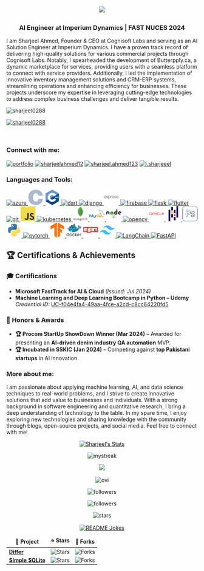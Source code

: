 <h1 align="center">
    <img src="https://readme-typing-svg.herokuapp.com/?font=Righteous&size=35&center=true&vCenter=true&width=500&height=70&duration=4000&lines=Hi+There!+👋;+I'm+Sharjeel+Ahmed!;" />
</h1>
<h3 align="center">AI Engineer at Imperium Dynamics | FAST NUCES 2024</h3>
<p align="left">I am Sharjeel Ahmed, Founder & CEO at Cognisoft Labs and serving as an AI Solution Engineer at Imperium Dynamics. I have a proven track record of delivering high-quality solutions for various commercial projects through Cognisoft Labs. Notably, I spearheaded the development of Butterpply.ca, a dynamic marketplace for services, providing users with a seamless platform to connect with service providers. Additionally, I led the implementation of innovative inventory management solutions and CRM-ERP systems, streamlining operations and enhancing efficiency for businesses. These projects underscore my expertise in leveraging cutting-edge technologies to address complex business challenges and deliver tangible results.</p>
<p align="left"> <img src="https://komarev.com/ghpvc/?username=sharjeel0288&label=Profile%20views&color=0e75b6&style=flat" alt="sharjeel0288" /> </p>

<p align="left"> <a href="https://github.com/ryo-ma/github-profile-trophy"><img src="https://github-profile-trophy.vercel.app/?username=sharjeel0288" alt="sharjeel0288" /></a> </p>

<p align="left"> <a href="https://twitter.com/" target="blank"><img src="https://img.shields.io/twitter/follow/?logo=twitter&style=for-the-badge" alt="" /></a> </p>

<h3 align="left">Connect with me:</h3>
<p align="left">
<a href="https://portfolio-zeta-liard-78.vercel.app/" target="blank"><img align="center" src="https://raw.githubusercontent.com/rahuldkjain/github-profile-readme-generator/master/src/images/icons/Social/portfolio.svg" alt="portfolio" height="30" width="40" /></a>
<a href="https://linkedin.com/in/sharjeelahmed12" target="blank"><img align="center" src="https://raw.githubusercontent.com/rahuldkjain/github-profile-readme-generator/master/src/images/icons/Social/linked-in-alt.svg" alt="sharjeelahmed12" height="30" width="40" /></a>
<a href="https://fb.com/sharjeel.ahmed123" target="blank"><img align="center" src="https://raw.githubusercontent.com/rahuldkjain/github-profile-readme-generator/master/src/images/icons/Social/facebook.svg" alt="sharjeel.ahmed123" height="30" width="40" /></a>
<a href="https://instagram.com/i.sharjeeel" target="blank"><img align="center" src="https://raw.githubusercontent.com/rahuldkjain/github-profile-readme-generator/master/src/images/icons/Social/instagram.svg" alt="i.sharjeeel" height="30" width="40" /></a>
</p>

<h3 align="left">Languages and Tools:</h3>
<div class="slider-container">
        <div class="slider">
    <a href="https://azure.microsoft.com/en-in/" target="_blank" rel="noreferrer"> 
        <img src="https://www.vectorlogo.zone/logos/microsoft_azure/microsoft_azure-icon.svg" alt="azure" width="40" height="40"/> 
    </a> 
    <a href="https://www.cprogramming.com/" target="_blank" rel="noreferrer"> 
        <img src="https://raw.githubusercontent.com/devicons/devicon/master/icons/c/c-original.svg" alt="c" width="40" height="40"/> 
    </a> 
    <a href="https://www.w3schools.com/cpp/" target="_blank" rel="noreferrer"> 
        <img src="https://raw.githubusercontent.com/devicons/devicon/master/icons/cplusplus/cplusplus-original.svg" alt="cplusplus" width="40" height="40"/> 
    </a> 
    <a href="https://dart.dev" target="_blank" rel="noreferrer"> 
        <img src="https://www.vectorlogo.zone/logos/dartlang/dartlang-icon.svg" alt="dart" width="40" height="40"/> 
    </a> 
    <a href="https://www.djangoproject.com/" target="_blank" rel="noreferrer"> 
        <img src="https://cdn.worldvectorlogo.com/logos/django.svg" alt="django" width="40" height="40"/> 
    </a> 
    <a href="https://expressjs.com" target="_blank" rel="noreferrer"> 
        <img src="https://raw.githubusercontent.com/devicons/devicon/master/icons/express/express-original-wordmark.svg" alt="express" width="40" height="40"/> 
    </a> 
    <a href="https://firebase.google.com/" target="_blank" rel="noreferrer"> 
        <img src="https://www.vectorlogo.zone/logos/firebase/firebase-icon.svg" alt="firebase" width="40" height="40"/> 
    </a> 
    <a href="https://flask.palletsprojects.com/" target="_blank" rel="noreferrer"> 
        <img src="https://www.vectorlogo.zone/logos/pocoo_flask/pocoo_flask-icon.svg" alt="flask" width="40" height="40"/> 
    </a> 
    <a href="https://flutter.dev" target="_blank" rel="noreferrer"> 
        <img src="https://www.vectorlogo.zone/logos/flutterio/flutterio-icon.svg" alt="flutter" width="40" height="40"/> 
    </a> 
    <a href="https://git-scm.com/" target="_blank" rel="noreferrer"> 
        <img src="https://www.vectorlogo.zone/logos/git-scm/git-scm-icon.svg" alt="git" width="40" height="40"/> 
    </a> 
    <a href="https://developer.mozilla.org/en-US/docs/Web/JavaScript" target="_blank" rel="noreferrer"> 
        <img src="https://raw.githubusercontent.com/devicons/devicon/master/icons/javascript/javascript-original.svg" alt="javascript" width="40" height="40"/> 
    </a> 
    <a href="https://kubernetes.io" target="_blank" rel="noreferrer"> 
        <img src="https://www.vectorlogo.zone/logos/kubernetes/kubernetes-icon.svg" alt="kubernetes" width="40" height="40"/> 
    </a> 
    <a href="https://www.mongodb.com/" target="_blank" rel="noreferrer"> 
        <img src="https://raw.githubusercontent.com/devicons/devicon/master/icons/mongodb/mongodb-original-wordmark.svg" alt="mongodb" width="40" height="40"/> 
    </a> 
    <a href="https://www.mysql.com/" target="_blank" rel="noreferrer"> 
        <img src="https://raw.githubusercontent.com/devicons/devicon/master/icons/mysql/mysql-original-wordmark.svg" alt="mysql" width="40" height="40"/> 
    </a> 
    <a href="https://nodejs.org" target="_blank" rel="noreferrer"> 
        <img src="https://raw.githubusercontent.com/devicons/devicon/master/icons/nodejs/nodejs-original-wordmark.svg" alt="nodejs" width="40" height="40"/> 
    </a> 
    <a href="https://opencv.org/" target="_blank" rel="noreferrer"> 
        <img src="https://www.vectorlogo.zone/logos/opencv/opencv-icon.svg" alt="opencv" width="40" height="40"/> 
    </a> 
    <a href="https://www.oracle.com/" target="_blank" rel="noreferrer"> 
        <img src="https://raw.githubusercontent.com/devicons/devicon/master/icons/oracle/oracle-original.svg" alt="oracle" width="40" height="40"/> 
    </a> 
    <a href="https://pandas.pydata.org/" target="_blank" rel="noreferrer"> 
        <img src="https://raw.githubusercontent.com/devicons/devicon/2ae2a900d2f041da66e950e4d48052658d850630/icons/pandas/pandas-original.svg" alt="pandas" width="40" height="40"/> 
    </a> 
    <a href="https://www.photoshop.com/en" target="_blank" rel="noreferrer"> 
        <img src="https://raw.githubusercontent.com/devicons/devicon/master/icons/photoshop/photoshop-line.svg" alt="photoshop" width="40" height="40"/> 
    </a> 
    <a href="https://www.python.org" target="_blank" rel="noreferrer"> 
        <img src="https://raw.githubusercontent.com/devicons/devicon/master/icons/python/python-original.svg" alt="python" width="40" height="40"/> 
    </a> 
    <a href="https://pytorch.org/" target="_blank" rel="noreferrer"> 
        <img src="https://www.vectorlogo.zone/logos/pytorch/pytorch-icon.svg" alt="pytorch" width="40" height="40"/> 
    </a> 
    <a href="https://www.tensorflow.org" target="_blank" rel="noreferrer"> 
        <img src="https://raw.githubusercontent.com/devicons/devicon/master/icons/tensorflow/tensorflow-original.svg" alt="tensorflow" width="40" height="40"/> 
    </a> 
    <a href="https://www.docker.com/" target="_blank" rel="noreferrer"> 
        <img src="https://raw.githubusercontent.com/devicons/devicon/master/icons/docker/docker-original-wordmark.svg" alt="docker" width="40" height="40"/> 
    </a> 
    <a href="https://www.npmjs.com/" target="_blank" rel="noreferrer"> 
        <img src="https://raw.githubusercontent.com/devicons/devicon/master/icons/npm/npm-original-wordmark.svg" alt="npm" width="40" height="40"/> 
    </a> 
    <a href="https://tailwindcss.com/" target="_blank" rel="noreferrer"> 
        <img src="https://raw.githubusercontent.com/devicons/devicon/ca28c779441053191ff11710fe24a9e6c23690d6/icons/tailwindcss/tailwindcss-original.svg" alt="tailwindcss" width="40" height="40"/> 
    </a> 
    <a href="https://www.langchain.com/" target="_blank" rel="noreferrer">
        <img src="https://avatars.githubusercontent.com/u/107104756?s=200&v=4" alt="LangChain" width="40" height="40"/>
    </a>
    <a href="https://fastapi.tiangolo.com/" target="_blank" rel="noreferrer">
        <img src="https://fastapi.tiangolo.com/img/logo-margin/logo-teal.png" alt="FastAPI" width="40" height="40"/>
    </a>
</div>
</div>
<h2>🏆 Certifications & Achievements</h2>

<h3>🎓 <strong>Certifications</strong></h3>
<ul>
    <li><strong>Microsoft FastTrack for AI & Cloud</strong> <em>(Issued: Jul 2024)</em></li>
    <li>
        <strong>Machine Learning and Deep Learning Bootcamp in Python – Udemy</strong><br>
        <em>Credential ID:</em> 
        <a href="https://udemy-certificate.s3.amazonaws.com/pdf/UC-f04e4fa4-49aa-4fce-a2cd-c8cc64220fd5.pdf" target="_blank">
            UC-f04e4fa4-49aa-4fce-a2cd-c8cc64220fd5
        </a>
    </li>
</ul>

<h3>🏅 <strong>Honors & Awards</strong></h3>
<ul>
    <li>
        <strong>🏆 Procom StartUp ShowDown Winner (Mar 2024)</strong> – 
        Awarded for presenting an <strong>AI-driven denim industry QA automation</strong> MVP.
    </li>
    <li>
        <strong>🏆 Incubated in SSKIC (Jan 2024)</strong> – 
        Competing against <strong>top Pakistani startups</strong> in AI innovation.
    </li>
</ul>

<h3 align="left">More about me:</h3>
<p> 
I am passionate about applying machine learning, AI, and data science techniques to real-world problems, and I strive to create innovative solutions that add value to businesses and individuals. With a strong background in software engineering and quantitative research, I bring a deep understanding of technology to the table. In my spare time, I enjoy exploring new technologies and sharing knowledge with the community through blogs, open-source projects, and social media. Feel free to connect with me!
</p>

<p align="center">
    <a href="https://github.com/sharjeel0288">
        <img src="https://github-readme-stats.vercel.app/api?username=sharjeel0288&show_icons=true&theme=radical" alt="Sharjeel's Stats" />
    </a>
</p>

<p align="center">
    <img src="https://github-readme-streak-stats.herokuapp.com/?user=sharjeel0288&theme=tokyonight" alt="mystreak"/>
</p>

<p align="center">
    <img src="https://github-profile-summary-cards.vercel.app/api/cards/profile-details?username=sharjeel0288&theme=radical" />
</p>

<p align="center">
    <img src="https://github-readme-stats.vercel.app/api/top-langs?username=sharjeel0288&show_icons=true&locale=en&layout=compact&theme=chartreuse-dark" alt="ovi" />
</p>







<p align="center">
    <img src="https://img.shields.io/github/followers/sharjeel0288?color=236ad3&style=for-the-badge&logo=github&label=Follow" alt="followers" />
</p>

<p align="center">
    <img src="https://img.shields.io/github/followers/sharjeel0288?label=Followers&style=social" alt="followers" />
</p>

<p align="center">
    <img src="https://img.shields.io/github/stars/sharjeel0288?label=Stars" alt="stars" />
</p>


<p align="center">
    <a href="https://readme-jokes.vercel.app"><img align="center" src="https://readme-jokes.vercel.app/api" alt="README Jokes"></a>
</p>



<p align="center">
    <table>
        <thead align="center">
            <tr border: none;>
                <td><b>📘 Project</b></td>
                <td><b>⭐ Stars</b></td>
                <td><b>🤝 Forks</b></td>
            </tr>
        </thead>
        <tbody>
            <tr>
                <td><a href="https://github.com/sharjeel0288/differ"><b>Differ</b></a></td>
                <td><img alt="Stars" src="https://img.shields.io/github/stars/sharjeel0288/differ?style=flat-square&labelColor=343b41"/></td>
                <td><img alt="Forks" src="https://img.shields.io/github/forks/sharjeel0288/differ?style=flat-square&labelColor=343b41"/></td>
            </tr>
            <tr>
                <td><a href="https://github.com/sharjeel0288/simple-sqlite"><b>Simple SQLite</b></a></td>
                <td><img alt="Stars" src="https://img.shields.io/github/stars/sharjeel0288/simple-sqlite?style=flat-square&labelColor=343b41"/></td>
                <td><img alt="Forks" src="https://img.shields.io/github/forks/sharjeel0288/simple-sqlite?style=flat-square&labelColor=343b41"/></td>
            </tr>
        </tbody>
    </table>
</p>

